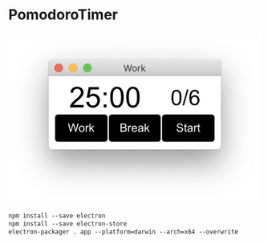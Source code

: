 # PomodoroTimer

![App](image/app.png)

```terminal
npm install --save electron
npm install --save electron-store
electron-packager . app --platform=darwin --arch=x64 --overwrite
```
